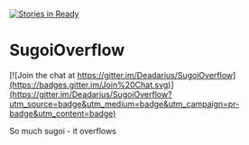 [![Stories in Ready](https://badge.waffle.io/Deadarius/SugoiOverflow.png?label=ready&title=Ready)](https://waffle.io/Deadarius/SugoiOverflow)
# SugoiOverflow

[![Join the chat at https://gitter.im/Deadarius/SugoiOverflow](https://badges.gitter.im/Join%20Chat.svg)](https://gitter.im/Deadarius/SugoiOverflow?utm_source=badge&utm_medium=badge&utm_campaign=pr-badge&utm_content=badge)

So much sugoi - it overflows
